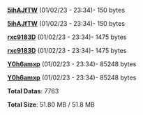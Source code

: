 [**5ihAJfTW**](/data/5ihAJfTW.txt) (01/02/23 - 23:34)- 150 bytes

[**5ihAJfTW**](/data/5ihAJfTW.txt) (01/02/23 - 23:34)- 150 bytes

[**rxc9183D**](/data/rxc9183D.txt) (01/02/23 - 23:34)- 1475 bytes

[**rxc9183D**](/data/rxc9183D.txt) (01/02/23 - 23:34)- 1475 bytes

[**Y0h6amxp**](/data/Y0h6amxp.txt) (01/02/23 - 23:34)- 85248 bytes

[**Y0h6amxp**](/data/Y0h6amxp.txt) (01/02/23 - 23:34)- 85248 bytes

**Total Datas**: 7763

**Total Size**: 51.80 MB / 51.8 MB